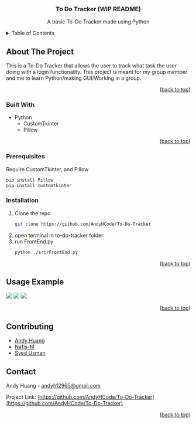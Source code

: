 <a name="readme-top"></a>

<!-- PROJECT LOGO -->
<br />
<div align="center">
  <a href="https://github.com/AndyHCode/To-Do-Tracker">
  </a>

<h3 align="center">To Do Tracker (WIP README)</h3>
  <p align="center">
    A basic To-Do Tracker made using Python
    <br />
  </p>
</div>



<!-- TABLE OF CONTENTS -->
<details>
  <summary>Table of Contents</summary>
  <ol>
    <li>
      <a href="#about-the-project">About The Project</a>
      <ul>
        <li><a href="#built-with">Built With</a></li>
      </ul>
    </li>
    <li><a href="#prerequisites">Prerequisites</a></li>
    <li><a href="#installation">Installation</a></li>
    <li><a href="#usage-example">Usage Example</a></li>
    <li><a href="#contributing">Contributing</a></li>
    <li><a href="#contact">Contact</a></li>
  </ol>
</details>



<!-- ABOUT THE PROJECT -->
## About The Project
This is a To-Do Tracker that allows the user to track what task the user doing
with a login functionality. This project is meant for my group member and me to learn Python/making GUI/Working in a group.

<p align="right">(<a href="#readme-top">back to top</a>)</p>



### Built With
* Python
  * CustomTkinter
  * Pillow


<p align="right">(<a href="#readme-top">back to top</a>)</p>



<!-- GETTING STARTED -->
### Prerequisites
Require CustomTkinter, and Pillow
  ```sh
  pip install Pillow
  pip install customtkinter
  ```

### Installation

1. Clone the repo
   ```sh
   git clone https://github.com/AndyHCode/To-Do-Tracker
   ```
2. open terminal in to-do-tracker folder
3. run FrontEnd.py
   ```sh
   python ./src/FrontEnd.py
   ```
<p align="right">(<a href="#readme-top">back to top</a>)</p>



<!-- USAGE EXAMPLES -->
## Usage Example
![](/imges/Login.gif)
![](/imges/Move.gif)
![](/imges/Rename.gif)


<p align="right">(<a href="#readme-top">back to top</a>)</p>

<!-- CONTRIBUTING -->
## Contributing
* [Andy Huang](https://github.com/AndyHCode)
* [Nafis-M](https://github.com/Nafis-M)
* [Syed Usman](https://github.com/UZIIMAN)

<!-- CONTACT -->
## Contact

Andy Huang - andyh12965@gmail.com

Project Link: [https://github.com/AndyHCode/To-Do-Tracker](https://github.com/AndyHCode/To-Do-Tracker)

<p align="right">(<a href="#readme-top">back to top</a>)</p>


<!-- MARKDOWN LINKS & IMAGES -->
<!-- https://www.markdownguide.org/basic-syntax/#reference-style-links -->

[linkedin-shield]: https://img.shields.io/badge/-LinkedIn-black.svg?style=for-the-badge&logo=linkedin&colorB=555
[linkedin-url]: https://www.linkedin.com/in/andy-huang-649046212/
